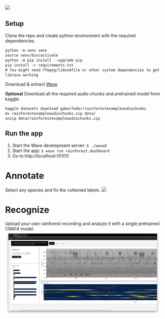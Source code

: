 ![](static/icon.png)

## Setup
Clone the repo and create python environment with the required dependencies.
```
python -m venv venv
source venv/bin/activate
python -m pip install --upgrade pip
pip install -r requirements.txt
# You might need ffmpeg/libsndfile or other system dependencies to get librosa working
```
Download & extract [Wave](https://github.com/h2oai/wave/releases/tag/v0.11.0)


**Optional** Download  all the required audio chunks and pretrained model from kaggle.
```
kaggle datasets download gaborfodor/rainforestexampleaudiochunks
mv rainforestexampleaudiochunks.zip data/
unzip data/rainforestexampleaudiochunks.zip
```
 

## Run the app
1. Start the Wave development server: `$ ./waved`
2. Start the app: `$ wave run rainforest.dashboard`
3. Go to http://localhost:10101/

# Annotate
Select any species and fix the collected labels.
![](data/annotate.gif)


# Recognize
Upload your own rainforest recording and analyze it with a single pretrained CNN14 model.
![](data/recognize.png)
